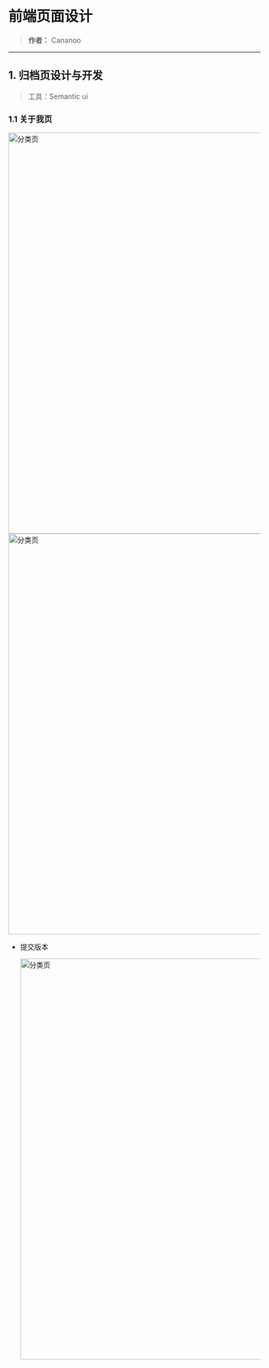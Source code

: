 # 前端页面设计
> **作者：** Cananoo

---

## 1. 归档页设计与开发
> 工具：Semantic ui

### 1.1 关于我页
<img src="https://user-images.githubusercontent.com/103165360/260247144-9ee75a26-d827-4298-8277-c221844b6bde.png" alt="分类页" width="800">  
<img src="https://user-images.githubusercontent.com/103165360/260247162-e350929d-c3d8-4424-b3a0-b294e599c64a.png" alt="分类页" width="800">  




- 提交版本

  <img src="https://user-images.githubusercontent.com/103165360/260247029-fc4676e2-5a07-427b-842f-e4d1dea57bb6.png" alt="分类页" width="800">  


